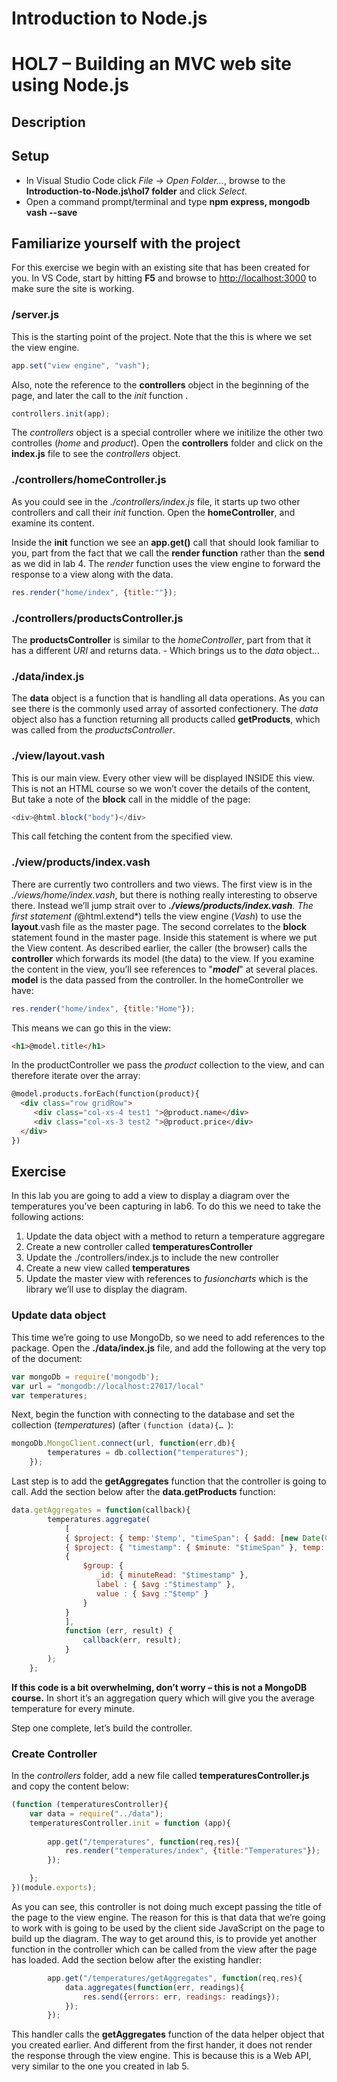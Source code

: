 # Introduction to Node.js
# HOL7 – Building an MVC web site using Node.js
## Description

## Setup
* In Visual Studio Code click *File* -> *Open Folder...*, browse to the **Introduction-to-Node.js\hol7 folder** and click *Select*.
* Open a command prompt/terminal and type **npm express, mongodb vash --save**

## Familiarize yourself with the project
For this exercise we begin with an existing site that has been created for you. In VS Code, start by hitting **F5** and browse to [http://localhost:3000]( http://localhost:3000) to make sure the site is working.

### /server.js
This is the starting point of the project. Note that the this is where we set the view engine.
```js
app.set("view engine", "vash");
```
Also, note the reference to the **controllers** object in the beginning of the page, and later the call to the *init* function .
```js
controllers.init(app);
```
The *controllers* object is a special controller where we initilize the other two controlles (*home* and *product*). Open the **controllers** folder and click on the **index.js** file to see the *controllers* object.

### ./controllers/homeController.js
As you could see in the *./controllers/index.js* file, it starts up two other controllers and call their *init* function. Open the **homeController**, and examine its content.

Inside the **init** function we see an **app.get()** call that should look familiar to you, part from the fact that we call the **render function** rather than the **send** as we did in lab 4. The *render* function uses the view engine to forward the response to a view along with the data.
```js
res.render("home/index", {title:""});
```
### ./controllers/productsController.js
The **productsController** is similar to the *homeController*, part from that it has a different *URI* and returns data. - Which brings us to the *data* object…

### ./data/index.js
The **data** object is a function that is handling all data operations. As you can see there is the commonly used array of assorted confectionery.
The *data* object also has a function returning all products called **getProducts**, which was called from the *productsController*.
### ./view/layout.vash
This is our main view. Every other view will be displayed INSIDE this view. This is not an HTML course so we won’t cover the details of the content, But take a note of the **block** call in the middle of the page:
```js
<div>@html.block("body")</div>
``` 
This call fetching the content from the specified view.
### ./view/products/index.vash
There are currently two controllers and two views. The first view is in the *./views/home/index.vash*, but there is nothing really interesting to observe there. Instead we’ll jump strait over to ***./views/products/index.vash**.
The first statement (*@html.extend*) tells the view engine (*Vash*) to use the **layout**.vash file as the master page. The second correlates to the **block** statement found in the master page. Inside this statement is where we put the View content.
As described earlier, the caller (the browser) calls the **controller** which forwards its model (the data) to the view. If you examine the content in the view, you’ll see references to "***model***" at several places. **model** is the data passed from the controller.
In the homeController we have:
```js
res.render("home/index", {title:"Home"});
```
This means we can go this in the view:
```html
<h1>@model.title</h1>
```
In the productController we pass the *product* collection to the view, and can therefore iterate over the array:
```html
@model.products.forEach(function(product){
  <div class="row gridRow">
     <div class="col-xs-4 test1 ">@product.name</div>
     <div class="col-xs-3 test2 ">@product.price</div>
  </div>
})
```
## Exercise 
In this lab you are going to add a view to display a diagram over the temperatures you’ve been capturing in lab6. To do this we need to take the following actions:
1. Update the data object with a method to return a temperature aggregare
2. Create a new controller called **temperaturesController**
4. Update the ./controllers/index.js to include the new controller
5. Create a new view called **temperatures**
6. Update the master view with references to *fusioncharts* which is the library we’ll use to display the diagram.

### Update data object
This time we’re going to use MongoDb, so we need to add references to the package. Open the **./data/index.js** file, and add the following at the very top of the document:
```js
var mongoDb = require('mongodb');
var url = "mongodb://localhost:27017/local"
var temperatures;
```
Next, begin the function with connecting to the database and set the collection (*temperatures*) (after ```(function (data){… ```):
```js
mongoDb.MongoClient.connect(url, function(err,db){
        temperatures = db.collection("temperatures");
    });
```
Last step is to add the **getAggregates** function that the controller is going to call. Add the section below after the **data.getProducts** function:
```js
data.getAggregates = function(callback){
        temperatures.aggregate(
            [
            { $project: { temp:'$temp', "timeSpan": { $add: [new Date(0), "$_dateTime"] } }},
            { $project: { "timestamp": { $minute: "$timeSpan" }, temp:'$temp' } },
            {
                $group: {
                   _id: { minuteRead: "$timestamp" },
                   label : { $avg :"$timestamp" },
                   value : { $avg :"$temp" }
                }
            }
            ],
            function (err, result) {
                callback(err, result);
            }
        );
    };
```
**If this code is a bit overwhelming, don’t worry – this is not a MongoDB course.** In short it’s an aggregation query which will give you the average temperature for every minute.

Step one complete, let’s build the controller.

### Create Controller
In the *controllers* folder, add a new file called **temperaturesController.js** and copy the content below:
```js
(function (temperaturesController){
    var data = require("../data");
    temperaturesController.init = function (app){        
        
        app.get("/temperatures", function(req,res){
            res.render("temperatures/index", {title:"Temperatures"});
        });

    };
})(module.exports); 
``` 
As you can see, this controller is not doing much except passing the title of the page to the view engine. The reason for this is that data that we’re going to work with is going to be used by the client side JavaScript on the page to build up the diagram.
The way to get around this, is to provide yet another function in the controller which can be called from the view after the page has loaded. Add the section below after the existing handler:
```js
        app.get("/temperatures/getAggregates", function(req,res){
            data.aggregates(function(err, readings){
                res.send({errors: err, readings: readings});
            });
        });
```
This handler calls the **getAggregates** function of the data helper object that you created earlier. And different from the first hander, it does not render the response through the view engine. This is because this is a Web API, very similar to the one you created in lab 5.
